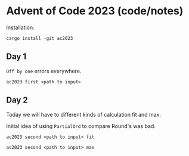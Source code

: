 # Advent of Code 2023 (code/notes)

Installation:

```shell
cargo install -git ac2023
```

## Day 1

`Off by one` errors everywhere. 

```shell
ac2023 first <path to input>
```

## Day 2

Today we will have to different kinds of calculation fit and max. 

Initial idea of using `PartialOrd` to compare Round's was bad. 


```shell
ac2023 second <path to input> fit
```

```shell
ac2023 second <path to input> max
```

